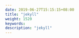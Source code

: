 ```yaml
---
date: 2019-06-27T15:15:15+08:00
title: "jekyll"
weight: 1520
keywords: 
description: "jekyll"
---
```


